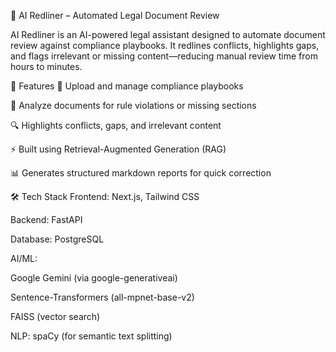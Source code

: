 🧠 AI Redliner – Automated Legal Document Review

AI Redliner is an AI-powered legal assistant designed to automate document review against compliance playbooks. It redlines conflicts, highlights gaps, and flags irrelevant or missing content—reducing manual review time from hours to minutes.

🚀 Features
📄 Upload and manage compliance playbooks

📁 Analyze documents for rule violations or missing sections

🔍 Highlights conflicts, gaps, and irrelevant content

⚡ Built using Retrieval-Augmented Generation (RAG)

📊 Generates structured markdown reports for quick correction

🛠️ Tech Stack
Frontend: Next.js, Tailwind CSS

Backend: FastAPI

Database: PostgreSQL

AI/ML:

Google Gemini (via google-generativeai)

Sentence-Transformers (all-mpnet-base-v2)

FAISS (vector search)

NLP: spaCy (for semantic text splitting)

